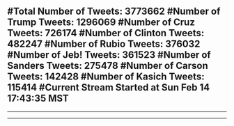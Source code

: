 #Total Number of Tweets: 3773662 
#Number of Trump Tweets: 1296069
#Number of Cruz Tweets: 726174
#Number of Clinton Tweets: 482247
#Number of Rubio Tweets: 376032
#Number of Jeb! Tweets: 361523
#Number of Sanders Tweets: 275478
#Number of Carson Tweets: 142428
#Number of Kasich Tweets: 115414
#Current Stream Started at Sun Feb 14 17:43:35 MST
---
---
---
